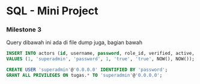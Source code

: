 # SQL - Mini Project

### Milestone 3
Query dibawah ini ada di file dump juga, bagian bawah


```sql
INSERT INTO actors (id, username, password, role_id, verified, active, created_at, updated_at)
VALUES (1, 'superadmin', 'password', 1, 'true', 'true', NOW(), NOW());

CREATE USER 'superadmin'@'0.0.0.0' IDENTIFIED BY 'password';
GRANT ALL PRIVILEGES ON tugas.* TO 'superadmin'@'0.0.0.0';
```
